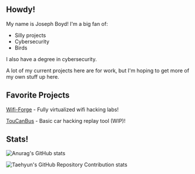 ## Howdy!
My name is Joseph Boyd! I'm a big fan of:
 - Silly projects
 - Cybersecurity
 - Birds
   
I also have a degree in cybersecurity.

A lot of my current projects here are for work, but I'm hoping to get more of my own stuff up here.

## Favorite Projects
[Wifi-Forge](https://github.com/her3ticAVI/Wifi-Forge) - Fully virtualized wifi hacking labs!

[TouCanBus](https://github.com/JsphByd/TOUCANbus) - Basic car hacking replay tool (WIP)!

## Stats!

![Anurag's GitHub stats](https://github-readme-stats.vercel.app/api?username=JsphByd&show_icons=true&theme=cobalt)

![Taehyun's GitHub Repository Contribution stats](https://github-contributor-stats.vercel.app/api?username=JsphByd)

